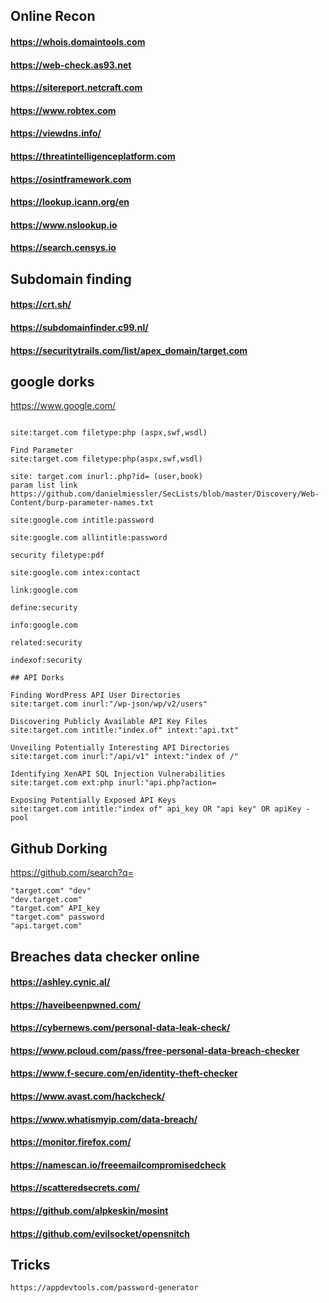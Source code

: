 ## Online Recon
#### https://whois.domaintools.com
#### https://web-check.as93.net
#### https://sitereport.netcraft.com
#### https://www.robtex.com
#### https://viewdns.info/
#### https://threatintelligenceplatform.com
#### https://osintframework.com
#### https://lookup.icann.org/en
#### https://www.nslookup.io
#### https://search.censys.io


## Subdomain finding
#### https://crt.sh/
#### https://subdomainfinder.c99.nl/
#### https://securitytrails.com/list/apex_domain/target.com


## google dorks

https://www.google.com/


```

site:target.com filetype:php (aspx,swf,wsdl)

Find Parameter
site:target.com filetype:php(aspx,swf,wsdl)

site: target.com inurl:.php?id= (user,book)
param list link https://github.com/danielmiessler/SecLists/blob/master/Discovery/Web-Content/burp-parameter-names.txt

site:google.com intitle:password

site:google.com allintitle:password

security filetype:pdf

site:google.com intex:contact

link:google.com

define:security

info:google.com

related:security

indexof:security

## API Dorks

Finding WordPress API User Directories
site:target.com inurl:"/wp-json/wp/v2/users"

Discovering Publicly Available API Key Files
site:target.com intitle:"index.of" intext:"api.txt"

Unveiling Potentially Interesting API Directories
site:target.com inurl:"/api/v1" intext:"index of /"

Identifying XenAPI SQL Injection Vulnerabilities
site:target.com ext:php inurl:"api.php?action=

Exposing Potentially Exposed API Keys
site:target.com intitle:"index of" api_key OR "api key" OR apiKey -pool
```

## Github Dorking

https://github.com/search?q=
```
"target.com" "dev"
"dev.target.com"
"target.com" API_key
"target.com" password
"api.target.com"
```

## Breaches data checker online

#### https://ashley.cynic.al/
#### https://haveibeenpwned.com/
#### https://cybernews.com/personal-data-leak-check/
#### https://www.pcloud.com/pass/free-personal-data-breach-checker
#### https://www.f-secure.com/en/identity-theft-checker
#### https://www.avast.com/hackcheck/
#### https://www.whatismyip.com/data-breach/
#### https://monitor.firefox.com/
#### https://namescan.io/freeemailcompromisedcheck
#### https://scatteredsecrets.com/
#### https://github.com/alpkeskin/mosint
#### https://github.com/evilsocket/opensnitch


## Tricks
```
https://appdevtools.com/password-generator
```
